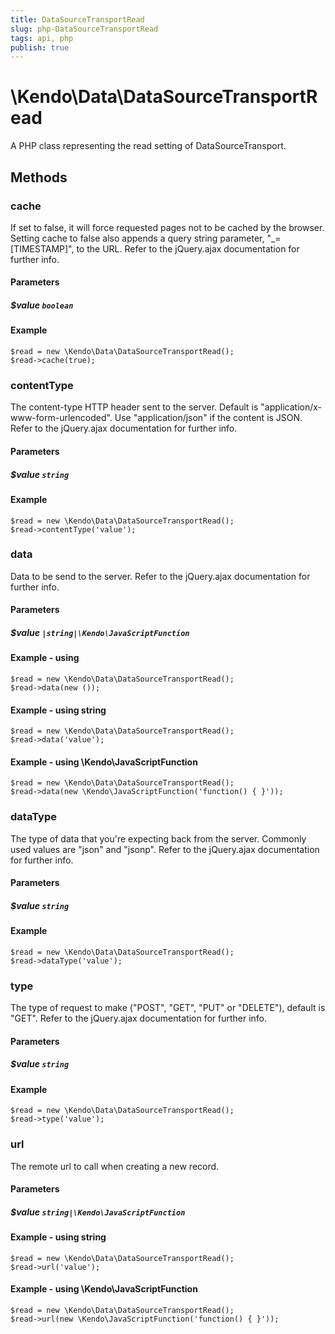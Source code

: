 ```yaml
---
title: DataSourceTransportRead
slug: php-DataSourceTransportRead
tags: api, php
publish: true
---
```


# \Kendo\Data\DataSourceTransportRead

A PHP class representing the read setting of DataSourceTransport.


## Methods

### cache
If set to false, it will force requested pages not to be cached by the browser. Setting cache to false also appends a query string parameter, "_=[TIMESTAMP]", to the URL.
Refer to the jQuery.ajax documentation for further info.
#### Parameters

##### $value `boolean`



#### Example 
    $read = new \Kendo\Data\DataSourceTransportRead();
    $read->cache(true);

### contentType
The content-type HTTP header sent to the server. Default is "application/x-www-form-urlencoded". Use "application/json" if the content is JSON.
Refer to the jQuery.ajax documentation for further info.
#### Parameters

##### $value `string`



#### Example 
    $read = new \Kendo\Data\DataSourceTransportRead();
    $read->contentType('value');

### data
Data to be send to the server.
Refer to the jQuery.ajax documentation for further info.
#### Parameters

##### $value `|string|\Kendo\JavaScriptFunction`



#### Example  - using 
    $read = new \Kendo\Data\DataSourceTransportRead();
    $read->data(new ());

#### Example  - using string
    $read = new \Kendo\Data\DataSourceTransportRead();
    $read->data('value');

#### Example  - using \Kendo\JavaScriptFunction
    $read = new \Kendo\Data\DataSourceTransportRead();
    $read->data(new \Kendo\JavaScriptFunction('function() { }'));

### dataType
The type of data that you're expecting back from the server. Commonly used values are "json" and "jsonp".
Refer to the jQuery.ajax documentation for further info.
#### Parameters

##### $value `string`



#### Example 
    $read = new \Kendo\Data\DataSourceTransportRead();
    $read->dataType('value');

### type
The type of request to make ("POST", "GET", "PUT" or "DELETE"), default is "GET".
Refer to the jQuery.ajax documentation for further info.
#### Parameters

##### $value `string`



#### Example 
    $read = new \Kendo\Data\DataSourceTransportRead();
    $read->type('value');

### url
The remote url to call when creating a new record.
#### Parameters

##### $value `string|\Kendo\JavaScriptFunction`



#### Example  - using string
    $read = new \Kendo\Data\DataSourceTransportRead();
    $read->url('value');

#### Example  - using \Kendo\JavaScriptFunction
    $read = new \Kendo\Data\DataSourceTransportRead();
    $read->url(new \Kendo\JavaScriptFunction('function() { }'));

